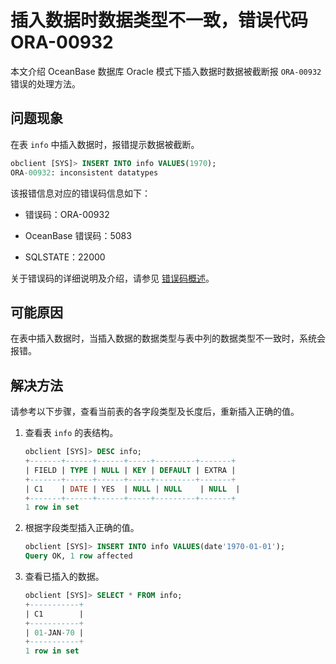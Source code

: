 # 插入数据时数据类型不一致，错误代码 ORA-00932

本文介绍 OceanBase 数据库 Oracle 模式下插入数据时数据被截断报 `ORA-00932` 错误的处理方法。

## 问题现象

在表 `info` 中插入数据时，报错提示数据被截断。

```sql
obclient [SYS]> INSERT INTO info VALUES(1970);
ORA-00932: inconsistent datatypes
```

该报错信息对应的错误码信息如下：

* 错误码：ORA-00932

* OceanBase 错误码：5083

* SQLSTATE：22000

关于错误码的详细说明及介绍，请参见 [错误码概述](../../../7.reference/5.system-reference/7.error-code-for-oracle/1.use-error-information.md)。

## 可能原因

在表中插入数据时，当插入数据的数据类型与表中列的数据类型不一致时，系统会报错。

## 解决方法

请参考以下步骤，查看当前表的各字段类型及长度后，重新插入正确的值。

1. 查看表 `info` 的表结构。

   ```sql
   obclient [SYS]> DESC info;
   +-------+------+------+-----+---------+-------+
   | FIELD | TYPE | NULL | KEY | DEFAULT | EXTRA |
   +-------+------+------+-----+---------+-------+
   | C1    | DATE | YES  | NULL | NULL    | NULL  |
   +-------+------+------+-----+---------+-------+
   1 row in set
   ```

2. 根据字段类型插入正确的值。

   ```sql
   obclient [SYS]> INSERT INTO info VALUES(date'1970-01-01');
   Query OK, 1 row affected
   ```

3. 查看已插入的数据。

   ```sql
   obclient [SYS]> SELECT * FROM info;
   +-----------+
   | C1        |
   +-----------+
   | 01-JAN-70 |
   +-----------+
   1 row in set
   ```
